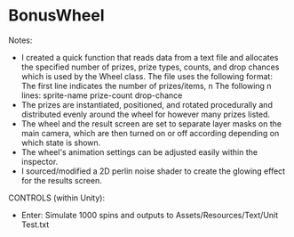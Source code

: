 # BonusWheel

Notes:
- I created a quick function that reads data from a text file and allocates the specified number of prizes, prize types, counts, and drop chances which is used by the Wheel class.
  The file uses the following format:
  The first line indicates the number of prizes/items, n
  The following n lines: sprite-name prize-count drop-chance
- The prizes are instantiated, positioned, and rotated procedurally and distributed evenly around the wheel for however many prizes listed.
- The wheel and the result screen are set to separate layer masks on the main camera, which are then turned on or off according depending on which state is shown.
- The wheel's animation settings can be adjusted easily within the inspector.
- I sourced/modified a 2D perlin noise shader to create the glowing effect for the results screen.

CONTROLS (within Unity):
- Enter: Simulate 1000 spins and outputs to Assets/Resources/Text/Unit Test.txt

